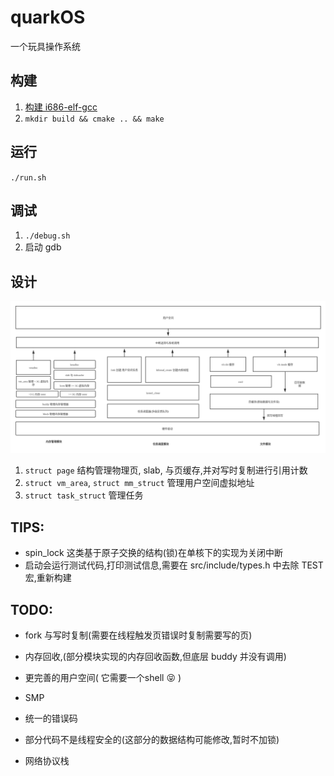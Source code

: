 # quarkOS

一个玩具操作系统


## 构建
1.  [构建 i686-elf-gcc](https://wiki.osdev.org/GCC_Cross-Compiler)
2. `mkdir build && cmake .. && make`


## 运行

`./run.sh`

## 调试

1. `./debug.sh`
2. 启动 gdb

## 设计

![1.png](./design/1.png)

1. `struct page` 结构管理物理页, slab, 与页缓存,并对写时复制进行引用计数
2. `struct vm_area`, `struct mm_struct` 管理用户空间虚拟地址
4. `struct task_struct` 管理任务


## TIPS:

- spin_lock 这类基于原子交换的结构(锁)在单核下的实现为关闭中断
- 启动会运行测试代码,打印测试信息,需要在 src/include/types.h 中去除 TEST 宏,重新构建

## TODO:

- fork 与写时复制(需要在线程触发页错误时复制需要写的页)

- 内存回收,(部分模块实现的内存回收函数,但底层 buddy 并没有调用)

- 更完善的用户空间( 它需要一个shell 😝 ) 

- SMP

- 统一的错误码

- 部分代码不是线程安全的(这部分的数据结构可能修改,暂时不加锁)
  
- 网络协议栈